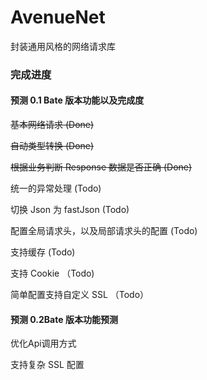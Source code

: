 # AvenueNet
封装通用风格的网络请求库

### 完成进度
#### 预测 0.1 Bate 版本功能以及完成度
~~基本网络请求 (Done)~~

~~自动类型转换 (Done)~~

~~根据业务判断 Response 数据是否正确 (Done)~~

统一的异常处理 (Todo)

切换 Json 为 fastJson (Todo)

配置全局请求头，以及局部请求头的配置 (Todo)

支持缓存 (Todo)

支持 Cookie （Todo)

简单配置支持自定义 SSL （Todo）


#### 预测 0.2Bate 版本功能预测
优化Api调用方式

支持复杂 SSL 配置
